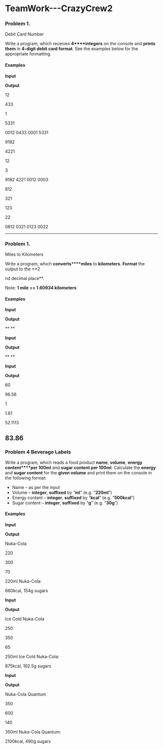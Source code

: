 ﻿# TeamWork---CrazyCrew2

### Problem 1.              
Debit Card Number

Write a program, which receives **4****integers** on the
console and **prints them** in **4-digit debit card format**. See the
examples below for the appropriate formatting.

#### Examples

 

**Input**

 

**Output**

 

12

433

1

5331

 

0012
  0433 0001 5331

 

9182

4221

12

3

 

9182
  4221 0012 0003

 

812

321

123

22

 

0812
  0321 0123 0022
  
-----------------------------------------------------
### Problem 1.              
Miles to Kilometers

Write a program, which **converts****miles** to **kilometers**. **Format** the output
to the **2

nd decimal place**.

Note: **1 mile ==
1.60934 kilometers**

#### Examples

 

**Input**

 

**Output**

 

** **

 

**Input**

 

**Output**

 

** **

 

**Input**

 

**Output**

 

60

 

96.56

 

1

 

1.61

 

52.1113

 

83.86
-----------------------------------------------------
### Problem 4 Beverage Labels

Write a program, which reads a food
product **name**, **volume**, **energy content****per
100ml** and **sugar content per 100ml**. Calculate the **energy**
and **sugar content** for the **given volume** and print them
on the console in the following format:

- Name – as per the input 
- Volume – **integer**,
	**suffixed** by “**ml**” (e.g. “**220ml**”) 
- Energy content – **integer**,
	**suffixed** by “**kcal**” (e.g. “**500kcal**”) 
- Sugar content – **integer**,
	**suffixed** by “**g**” (e.g. “**30g**”) 
	 

#### Examples

 

**Input**

 

**Output**

 

Nuka-Cola

220

300

70

 

220ml
			Nuka-Cola:

660kcal, 154g sugars

 

**Input**

 

**Output**

 

Ice
			Cold Nuka-Cola

250

350

65

 

250ml
			Ice Cold Nuka-Cola:

875kcal, 162.5g sugars

 

**Input**

 

**Output**

 

Nuka-Cola
			Quantum

350

600

140

 

350ml
			Nuka-Cola Quantum:

2100kcal, 490g sugars